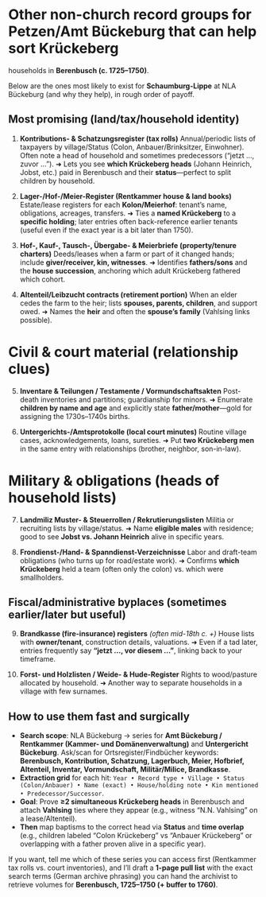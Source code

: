 # Other **non-church** record groups for Petzen/Amt Bückeburg that can help sort Krückeberg
households in **Berenbusch (c. 1725–1750)**.

 Below are the ones most likely to exist for **Schaumburg-Lippe** at
NLA Bückeburg (and why they help), in rough order of payoff.

## Most promising (land/tax/household identity)

1. **Kontributions- & Schatzungsregister (tax rolls)**
   Annual/periodic lists of taxpayers by village/Status (Colon, Anbauer/Brinksitzer, Einwohner). Often note a head of household and sometimes predecessors (“jetzt …, zuvor …”).
   ➜ Lets you see **which Krückeberg heads** (Johann Heinrich, Jobst, etc.) paid in Berenbusch and their **status**—perfect to split children by household.

2. **Lager-/Hof-/Meier-Register (Rentkammer house & land books)**
   Estate/lease registers for each **Kolon/Meierhof**: tenant’s name, obligations, acreages, transfers.
   ➜ Ties a **named Krückeberg** to a **specific holding**; later entries often back-reference earlier tenants (useful even if the exact year is a bit later than 1750).

3. **Hof-, Kauf-, Tausch-, Übergabe- & Meierbriefe (property/tenure charters)**
   Deeds/leases when a farm or part of it changed hands; include **giver/receiver, kin, witnesses**.
   ➜ Identifies **fathers/sons** and the **house succession**, anchoring which adult Krückeberg fathered which cohort.

4. **Altenteil/Leibzucht contracts (retirement portion)**
   When an elder cedes the farm to the heir; lists **spouses, parents, children**, and support owed.
   ➜ Names the **heir** and often the **spouse’s family** (Vahlsing links possible).

# Civil & court material (relationship clues)

5. **Inventare & Teilungen / Testamente / Vormundschaftsakten**
   Post-death inventories and partitions; guardianship for minors.
   ➜ Enumerate **children by name and age** and explicitly state **father/mother**—gold for assigning the 1730s–1740s births.

6. **Untergerichts-/Amtsprotokolle (local court minutes)**
   Routine village cases, acknowledgements, loans, sureties.
   ➜ Put **two Krückeberg men** in the same entry with relationships (brother, neighbor, son-in-law).

# Military & obligations (heads of household lists)

7. **Landmiliz Muster- & Steuerrollen / Rekrutierungslisten**
   Militia or recruiting lists by village/status.
   ➜ Name **eligible males** with residence; good to see **Jobst vs. Johann Heinrich** alive in specific years.

8. **Frondienst-/Hand- & Spanndienst-Verzeichnisse**
   Labor and draft-team obligations (who turns up for road/estate work).
   ➜ Confirms **which Krückeberg** held a team (often only the colon) vs. which were smallholders.

## Fiscal/administrative byplaces (sometimes earlier/later but useful)

9. **Brandkasse (fire-insurance) registers** *(often mid-18th c. +)*
   House lists with **owner/tenant**, construction details, valuations.
   ➜ Even if a tad later, entries frequently say **“jetzt …, vor diesem …”**, linking back to your timeframe.

10. **Forst- und Holzlisten / Weide- & Hude-Register**
    Rights to wood/pasture allocated by household.
    ➜ Another way to separate households in a village with few surnames.

## How to use them fast and surgically

* **Search scope**: NLA Bückeburg → series for **Amt Bückeburg / Rentkammer (Kammer- und Domänenverwaltung)** and **Untergericht Bückeburg**. Ask/scan for Ortsregister/Findbücher keywords: **Berenbusch, Kontribution, Schatzung, Lagerbuch, Meier, Hofbrief, Altenteil, Inventar, Vormundschaft, Militär/Milice, Brandkasse**.
* **Extraction grid** for each hit: `Year • Record type • Village • Status (Colon/Anbauer) • Name (exact) • House/holding note • Kin mentioned • Predecessor/Successor`.
* **Goal**: Prove **≥2 simultaneous Krückeberg heads** in Berenbusch and attach **Vahlsing** ties where they appear (e.g., witness “N.N. Vahlsing” on a lease/Altenteil).
* **Then** map baptisms to the correct head via **Status** and **time overlap** (e.g., children labeled “Colon Krückeberg” vs “Anbauer Krückeberg” or overlapping with a father proven alive in a specific year).

If you want, tell me which of these series you can access first (Rentkammer tax rolls vs. court inventories), and I’ll draft a **1-page pull list** with the exact search terms (German archive phrasing) you can hand the archivist to retrieve volumes for **Berenbusch, 1725–1750 (+ buffer to 1760)**.

